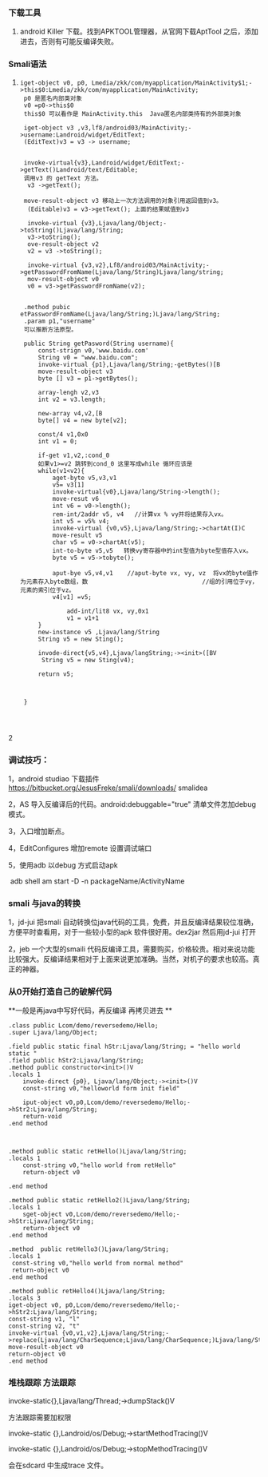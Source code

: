 ### 下载工具

1. android Killer 下载。找到APKTOOL管理器，从官网下载AptTool 之后，添加进去，否则有可能反编译失败。 

### Smali语法

1. ```
   iget-object v0, p0, Lmedia/zkk/com/myapplication/MainActivity$1;->this$0:Lmedia/zkk/com/myapplication/MainActivity;
    p0 是匿名内部类对象
    v0 =p0->this$0
    this$0 可以看作是 MainActivity.this  Java匿名内部类持有的外部类对象
    
    iget-object v3 ,v3,lf8/android03/MainActivity;->username:Landroid/widget/EditText;
    (EditText)v3 = v3 -> username;
    
    
    invoke-virtual{v3},Landroid/widget/EditText;->getText()Landroid/text/Editable;
    调用v3 的 getText 方法。
     v3 ->getText();
    
    move-result-object v3 移动上一次方法调用的对象引用返回值到v3。
     (Editable)v3 = v3->getText(); 上面的结果赋值到v3
     
     invoke-virtual {v3},Ljava/lang/Object;->toString()Ljava/lang/String;
     v3->toString();
     ove-result-object v2
     v2 = v3 ->toString();
     
     invoke-virtual {v3,v2},Lf8/android03/MainActivity;->getPasswordFromName(Ljava/lang/String)Ljava/lang/string;
     mov-result-object v0
     v0 = v3->getPasswordFromName(v2);
   
    
    .method pubic etPasswordFromName(Ljava/lang/String;)Ljava/lang/String;
    .param p1,"username"
    可以推断方法原型。
    
    public String getPasword(String username){
        const-strign v0,'www.baidu.com'
        String v0 = "www.baidu.com";
        invoke-virtual {p1},Ljava/lang/String;-getBytes()[B
        move-result-object v3
        byte [] v3 = p1->getBytes();
        
        array-lengh v2,v3
        int v2 = v3.length;
        
        new-array v4,v2,[B
        byte[] v4 = new byte[v2];
        
        const/4 v1,0x0
        int v1 = 0;
        
        if-get v1,v2,:cond_0
        如果v1>=v2 跳转到cond_0 这里写成while 循环应该是
        while(v1<v2){
            aget-byte v5,v3,v1
            v5= v3[1]
            invoke-virtual{v0},Ljava/lang/String->length();
            move-resut v6
            int v6 = v0->length();
            rem-int/2addr v5, v4   //计算vx % vy并将结果存入vx。
            int v5 = v5% v4;
            invoke-virtual {v0,v5},Ljava/lang/String;->chartAt(I)C
            move-result v5
            char v5 = v0->chartAt(v5);
            int-to-byte v5,v5   转换vy寄存器中的int型值为byte型值存入vx。
            byte v5 = v5->tobyte();
            
            aput-bye v5,v4,v1    //aput-byte vx, vy, vz  将vx的byte值作为元素存入byte数组，数								//组的引用位于vy，元素的索引位于vz。
            v4[v1] =v5;
            
            	add-int/lit8 vx, vy,0x1 
            	v1 = v1+1
        }
        new-instance v5 ,Ljava/lang/String
        String v5 = new Sting();
        
        invode-direct{v5,v4},Ljava/langString;-><init>([BV
         String v5 = new Sting(v4);
        
        return v5;
        
        
        
    }
    
      
    
   ```

2

### 调试技巧：

1，android studiao 下载插件 https://bitbucket.org/JesusFreke/smali/downloads/  smalidea

2，AS 导入反编译后的代码。android:debuggable="true" 清单文件怎加debug 模式。

3，入口增加断点。

4，EditConfigures 增加remote 设置调试端口

5，使用adb 以debug 方式启动apk

​	adb shell am start -D -n packageName/ActivityName

### smali 与java的转换

1，jd-jui  把smali 自动转换位java代码的工具，免费，并且反编译结果较位准确，方便平时查看用，对于一些较小型的apk 软件很好用。dex2jar 然后用jd-jui 打开

2，jeb 一个大型的smaili 代码反编译工具，需要购买，价格较贵。相对来说功能比较强大。反编译结果相对于上面来说更加准确。当然，对机子的要求也较高。真正的神器。

 


### 从0开始打造自己的破解代码
**一般是再java中写好代码，再反编译 再拷贝进去 **
~~~
.class public Lcom/demo/reversedemo/Hello;
.super Ljava/lang/Object;

.field public static final hStr:Ljava/lang/String; = "hello world static "
.field public hStr2:Ljava/lang/String;
.method public constructor<init>()V
.locals 1 
    invoke-direct {p0}, Ljava/lang/Object;-><init>()V
    const-string v0,"helloworld form init field"
    
    iput-object v0,p0,Lcom/demo/reversedemo/Hello;->hStr2:Ljava/lang/String;  
    return-void
.end method



.method public static retHello()Ljava/lang/String;
.locals 1
    const-string v0,"hello world from retHello"
    return-object v0

.end method

.method public static retHello2()Ljava/lang/String;    
.locals 1
    sget-object v0,Lcom/demo/reversedemo/Hello;->hStr:Ljava/lang/String;
    return-object v0
.end method

.method  public retHello3()Ljava/lang/String;
.locals 1
 const-string v0,"hello world from normal method"
 return-object v0
.end method

.method public retHello4()Ljava/lang/String;
.locals 3
iget-object v0, p0,Lcom/demo/reversedemo/Hello;->hStr2:Ljava/lang/String;
const-string v1, "l"
const-string v2, "t"
invoke-virtual {v0,v1,v2},Ljava/lang/String;->replace(Ljava/lang/CharSequence;Ljava/lang/CharSequence;)Ljava/lang/String;
move-result-object v0
return-object v0
.end method

~~~
### 堆栈跟踪 方法跟踪

invoke-static{},Ljava/lang/Thread;->dumpStack()V



方法跟踪需要加权限 
<uses-permission android:name="android.permission.READ_EXTERNAL_STORAGE"/>
<uses-permission android:name="android.permission.WRITE_EXTERNAL_STORAGE"/>

invoke-static {},Landroid/os/Debug;->startMethodTracing()V

invoke-static {},Landroid/os/Debug;->stopMethodTracing()V

会在sdcard 中生成trace 文件。
